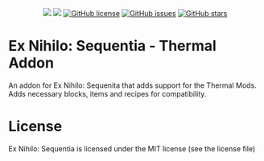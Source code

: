<p align="center">
    <a href="https://www.curseforge.com/minecraft/mc-mods/ex-nihilo-sequentia-thermal-expansion-addon"><img src="http://cf.way2muchnoise.eu/full_445226_downloads.svg" /></a>
    <a href="https://www.curseforge.com/minecraft/mc-mods/ex-nihilo-sequentia-thermal-expansion-addon"><img src="http://cf.way2muchnoise.eu/versions/445226.svg" /></a>
    <a href="https://github.com/NovaMachina-Mods/ExNihiloSequentia-Thermal/blob/master/LICENSE.md"><img alt="GitHub license" src="https://img.shields.io/github/license/NovaMachina-Mods/ExNihiloSequentia-Thermal"></a>
    <a href="https://github.com/NovaMachina-Mods/ExNihiloSequentia-Thermal/issues"><img alt="GitHub issues" src="https://img.shields.io/github/issues/NovaMachina-Mods/ExNihiloSequentia-Thermal"></a>
    <a href="https://github.com/NovaMachina-Mods/ExNihiloSequentia-Thermal/stargazers"><img alt="GitHub stars" src="https://img.shields.io/github/stars/NovaMachina-Mods/ExNihiloSequentia-Thermal"></a>
</p>

# Ex Nihilo: Sequentia - Thermal Addon
An addon for Ex Nihilo: Sequenita that adds support for the Thermal Mods. Adds necessary blocks, items and recipes for compatibility. 

# License
Ex Nihilo: Sequentia is licensed under the MIT license (see the license file)
